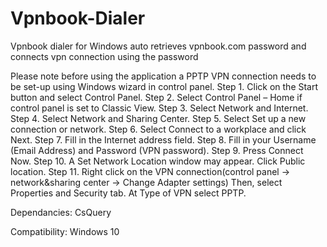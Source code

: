 # Vpnbook-Dialer
Vpnbook dialer for Windows auto retrieves vpnbook.com password and connects vpn connection using the password

Please note before using the application a PPTP VPN connection needs to be set-up using Windows wizard in control panel.
Step 1. Click on the Start button and select Control Panel.
Step 2. Select Control Panel – Home if control panel is set to Classic View.
Step 3. Select Network and Internet.
Step 4. Select Network and Sharing Center.
Step 5. Select Set up a new connection or network.
Step 6. Select Connect to a workplace and click Next.
Step 7. Fill in the Internet address field.
Step 8. Fill in your Username (Email Address) and Password (VPN password).
Step 9. Press Connect Now.
Step 10. A Set Network Location window may appear. Click Public location.
Step 11. Right click on the VPN connection(control panel -> network&sharing center -> Change Adapter settings)
Then, select Properties and Security tab. At Type of VPN select PPTP. 

Dependancies:
CsQuery

Compatibility:
Windows 10
